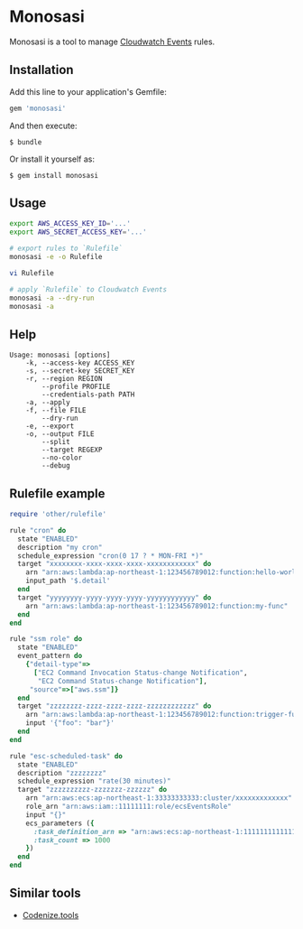 # Monosasi

Monosasi is a tool to manage [Cloudwatch Events](https://docs.aws.amazon.com/AmazonCloudWatch/latest/events/WhatIsCloudWatchEvents.html) rules.

## Installation

Add this line to your application's Gemfile:

```ruby
gem 'monosasi'
```

And then execute:

    $ bundle

Or install it yourself as:

    $ gem install monosasi

## Usage

```sh
export AWS_ACCESS_KEY_ID='...'
export AWS_SECRET_ACCESS_KEY='...'

# export rules to `Rulefile`
monosasi -e -o Rulefile

vi Rulefile

# apply `Rulefile` to Cloudwatch Events
monosasi -a --dry-run
monosasi -a
```

## Help

```
Usage: monosasi [options]
    -k, --access-key ACCESS_KEY
    -s, --secret-key SECRET_KEY
    -r, --region REGION
        --profile PROFILE
        --credentials-path PATH
    -a, --apply
    -f, --file FILE
        --dry-run
    -e, --export
    -o, --output FILE
        --split
        --target REGEXP
        --no-color
        --debug
```

## Rulefile example

```ruby
require 'other/rulefile'

rule "cron" do
  state "ENABLED"
  description "my cron"
  schedule_expression "cron(0 17 ? * MON-FRI *)"
  target "xxxxxxxx-xxxx-xxxx-xxxx-xxxxxxxxxxxx" do
    arn "arn:aws:lambda:ap-northeast-1:123456789012:function:hello-world"
    input_path '$.detail'
  end
  target "yyyyyyyy-yyyy-yyyy-yyyy-yyyyyyyyyyyy" do
    arn "arn:aws:lambda:ap-northeast-1:123456789012:function:my-func"
  end
end

rule "ssm role" do
  state "ENABLED"
  event_pattern do
    {"detail-type"=>
      ["EC2 Command Invocation Status-change Notification",
       "EC2 Command Status-change Notification"],
     "source"=>["aws.ssm"]}
  end
  target "zzzzzzzz-zzzz-zzzz-zzzz-zzzzzzzzzzzz" do
    arn "arn:aws:lambda:ap-northeast-1:123456789012:function:trigger-func"
    input '{"foo": "bar"}'
  end
end

rule "esc-scheduled-task" do
  state "ENABLED"
  description "zzzzzzzz"
  schedule_expression "rate(30 minutes)"
  target "zzzzzzzzzz-zzzzzzz-zzzzzz" do
    arn "arn:aws:ecs:ap-northeast-1:33333333333:cluster/xxxxxxxxxxxxx"
    role_arn "arn:aws:iam::11111111:role/ecsEventsRole"
    input "{}"
    ecs_parameters ({
      :task_definition_arn => "arn:aws:ecs:ap-northeast-1:1111111111111:task-definition/xxxxxxxxxx:x",
      :task_count => 1000
    })
  end
end
```

## Similar tools
* [Codenize.tools](http://codenize.tools/)
